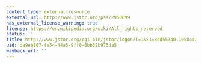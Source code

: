 ```yaml
---
content_type: external-resource
external_url: http://www.jstor.org/pss/2950699
has_external_license_warning: true
license: https://en.wikipedia.org/wiki/All_rights_reserved
status: ''
title: http://www.jstor.org/cgi-bin/jstor/logon?T=1&S1=8dd55340.10584427960&config=jstor
uid: da9eb807-fe54-44a5-9ff0-6bb32b975da5
wayback_url: ''
---
```

